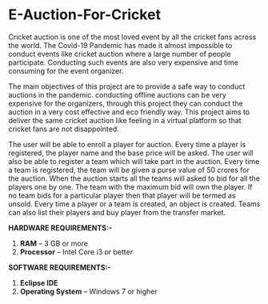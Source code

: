 # E-Auction-For-Cricket
Cricket auction is one of the most loved event by all the cricket fans across the world. The Covid-19 Pandemic has made it almost impossible to conduct events like cricket auction where a large number of people participate. Conducting such events are also very expensive and time consuming for the event organizer.

The main objectives of this project are to provide a safe way to conduct auctions in the pandemic. conducting offline auctions can be very expensive for the organizers, through this project they can conduct the auction in a very cost effective and eco friendly way. This project aims to deliver the same cricket auction like feeling in a virtual platform so that cricket fans are not disappointed.

The user will be able to enroll a player for auction. Every time a player is registered, the player name and the base price will be asked. The user will also be able to register a team which will take part in the auction. Every time a team is registered, the team will be given a purse value of 50 crores for the auction. When the auction starts all the teams will asked to bid for all the players one by one. The team with the maximum bid will own the player. If no team bids for a particular player then that player will be termed as unsold. Every time a player or a team is created, an object is created.  Teams can also list their players and buy player from the transfer market. 

**HARDWARE REQUIREMENTS:-**
1. **RAM** – 3 GB or more
2. **Processor** – Intel Core i3 or better

 **SOFTWARE REQUIREMENTS:-**
 1. **Eclipse IDE**
 2. **Operating System** – Windows 7 or higher 
